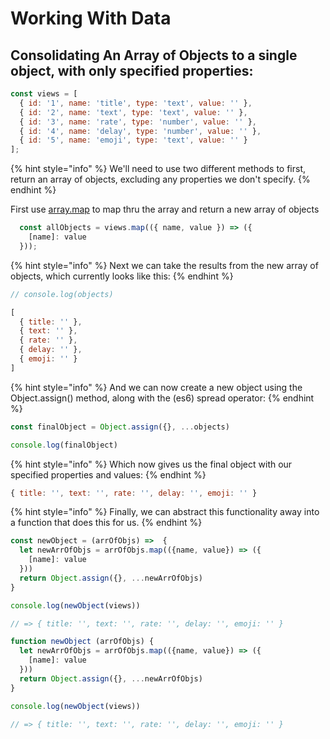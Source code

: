 # Working With Data

## Consolidating An Array of Objects to a single object, with only specified properties:

```javascript
const views = [
  { id: '1', name: 'title', type: 'text', value: '' },
  { id: '2', name: 'text', type: 'text', value: '' },
  { id: '3', name: 'rate', type: 'number', value: '' },
  { id: '4', name: 'delay', type: 'number', value: '' },
  { id: '5', name: 'emoji', type: 'text', value: '' }
];
```

{% hint style="info" %}
 We'll need to use two different methods to first, return an array of objects, excluding any properties we don't specify.
{% endhint %}

First use [array.map](https://developer.mozilla.org/en-US/docs/Web/JavaScript/Reference/Global_Objects/Array/map) to map thru the array and return a new array of objects

```javascript
  const allObjects = views.map(({ name, value }) => ({ 
    [name]: value 
  }));
```

{% hint style="info" %}
Next we can take the results from the new array of objects, which currently looks like this: 
{% endhint %}

```javascript
// console.log(objects)

[
  { title: '' },
  { text: '' },
  { rate: '' },
  { delay: '' },
  { emoji: '' }
]
```

{% hint style="info" %}
And we can now create a new object using the Object.assign\(\) method, along with the \(es6\) spread operator:
{% endhint %}

```javascript
const finalObject = Object.assign({}, ...objects)

console.log(finalObject)
```

{% hint style="info" %}
Which now gives us the final object with our specified properties and values:
{% endhint %}

```javascript
{ title: '', text: '', rate: '', delay: '', emoji: '' }
```

{% hint style="info" %}
Finally, we can abstract this functionality away into a function that does this for us.
{% endhint %}

```javascript
const newObject = (arrOfObjs) =>  {
  let newArrOfObjs = arrOfObjs.map(({name, value}) => ({
    [name]: value
  }))
  return Object.assign({}, ...newArrOfObjs)
}

console.log(newObject(views)) 

// => { title: '', text: '', rate: '', delay: '', emoji: '' }
```

```javascript
function newObject (arrOfObjs) {
  let newArrOfObjs = arrOfObjs.map(({name, value}) => ({
    [name]: value
  }))
  return Object.assign({}, ...newArrOfObjs)
}

console.log(newObject(views)) 

// => { title: '', text: '', rate: '', delay: '', emoji: '' }
```


